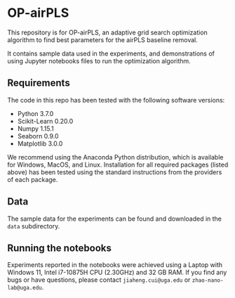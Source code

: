 # OP-airPLS

This repository is for OP-airPLS, an adaptive grid search optimization algorithm to find best parameters for the airPLS baseline removal.

It contains sample data used in the experiments, and demonstrations of using Jupyter notebooks files to run the optimization algorithm. 

## Requirements

The code in this repo has been tested with the following software versions:
- Python 3.7.0
- Scikit-Learn 0.20.0
- Numpy 1.15.1
- Seaborn 0.9.0
- Matplotlib 3.0.0

We recommend using the Anaconda Python distribution, which is available for Windows, MacOS, and Linux. Installation for all required packages (listed above) has been tested using the standard instructions from the providers of each package. 

## Data

The sample data for the experiments can be found and downloaded in the `data` subdirectory.

## Running the notebooks

Experiments reported in the notebooks were achieved using a Laptop with Windows 11, Intel i7-10875H CPU (2.30GHz) and 32 GB RAM. If you find any bugs or have questions, please contact `jiaheng.cui@uga.edu` or `zhao-nano-lab@uga.edu`.
